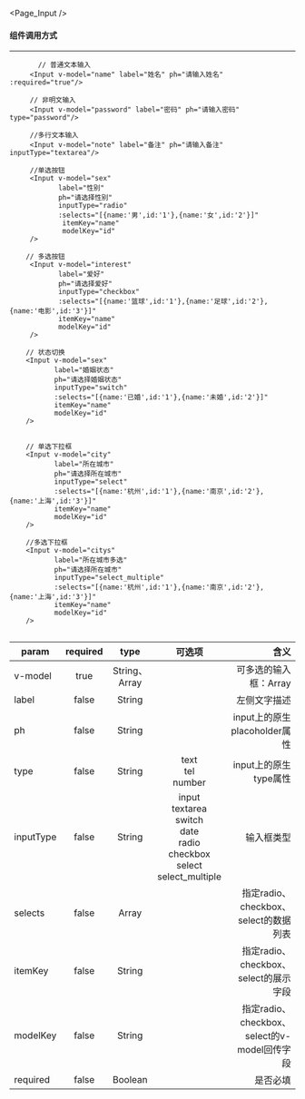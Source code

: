 

<Page_Input />

#### 组件调用方式
----


``` js{100}
       // 普通文本输入
     <Input v-model="name" label="姓名" ph="请输入姓名" :required="true"/>
     
     // 非明文输入
     <Input v-model="password" label="密码" ph="请输入密码" type="password"/>
     
     //多行文本输入
     <Input v-model="note" label="备注" ph="请输入备注" inputType="textarea"/>
     
     //单选按钮
     <Input v-model="sex"
            label="性别"
            ph="请选择性别"
            inputType="radio"
            :selects="[{name:'男',id:'1'},{name:'女',id:'2'}]"
             itemKey="name"
             modelKey="id"
     />
    
    // 多选按钮
     <Input v-model="interest"
            label="爱好"
            ph="请选择爱好"
            inputType="checkbox"
            :selects="[{name:'篮球',id:'1'},{name:'足球',id:'2'},{name:'电影',id:'3'}]"
            itemKey="name"
            modelKey="id"
     />
    
    // 状态切换
    <Input v-model="sex"
           label="婚姻状态"
           ph="请选择婚姻状态"
           inputType="switch"
           :selects="[{name:'已婚',id:'1'},{name:'未婚',id:'2'}]"
           itemKey="name"
           modelKey="id"
    />
            
            
    // 单选下拉框
    <Input v-model="city"
           label="所在城市"
           ph="请选择所在城市"
           inputType="select"
           :selects="[{name:'杭州',id:'1'},{name:'南京',id:'2'},{name:'上海',id:'3'}]"
           itemKey="name"
           modelKey="id"
    />
    
    //多选下拉框
    <Input v-model="citys"
           label="所在城市多选"
           ph="请选择所在城市"
           inputType="select_multiple"
           :selects="[{name:'杭州',id:'1'},{name:'南京',id:'2'},{name:'上海',id:'3'}]"
           itemKey="name"
           modelKey="id"
    />
    
```




| param     | required      |  type      | 可选项       | 含义  |
| --------- |:-------------:|:----------:|:-----------:| -----:|
| v-model   |   true        |  String、Array     |             | 可多选的输入框：Array |
| label     |   false       | String     |             | 左侧文字描述 |
| ph        | false         | String     |             | input上的原生placoholder属性 |
| type      | false         | String     |   text <br/> tel <br/> number | input上的原生type属性 |
| inputType | false         | String     |   input <br/> textarea <br/> switch <br/> date <br/> radio <br/> checkbox <br/> select  <br/> select_multiple  | 输入框类型 |
| selects   | false         | Array      |               | 指定radio、checkbox、select的数据列表 |
| itemKey   | false         | String     |              | 指定radio、checkbox、select的展示字段 |
| modelKey  | false         | String     |              | 指定radio、checkbox、select的v-model回传字段 |
| required  | false         | Boolean    |              | 是否必填 |



